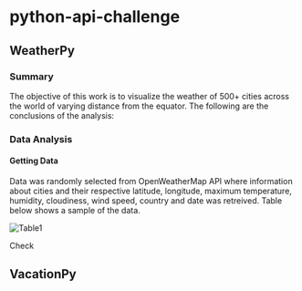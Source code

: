 # python-api-challenge
## WeatherPy

### Summary
The objective of this work is to visualize the weather of 500+ cities across the world of varying distance from the equator.
The following are the conclusions of the analysis:

### Data Analysis
#### Getting Data
Data was randomly selected from OpenWeatherMap API where information about cities and their respective latitude, longitude, maximum temperature, humidity, cloudiness, wind speed, country and date was retreived. Table below shows a sample of the data.

![Table1](Images/Fig1.png)


Check

## VacationPy
